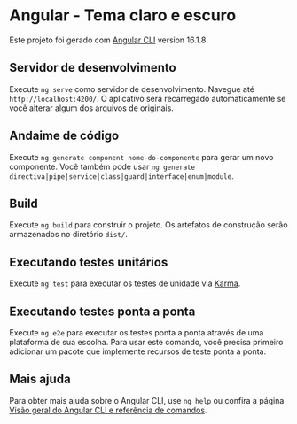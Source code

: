 # Angular - Tema claro e escuro

Este projeto foi gerado com [Angular CLI](https://github.com/angular/angular-cli) version 16.1.8.

## Servidor de desenvolvimento
Execute `ng serve` como servidor de desenvolvimento. Navegue até `http://localhost:4200/`. O aplicativo será recarregado automaticamente se você alterar algum dos arquivos de originais.

## Andaime de código
Execute `ng generate component nome-do-componente` para gerar um novo componente. Você também pode usar `ng generate directiva|pipe|service|class|guard|interface|enum|module`.

## Build
Execute `ng build` para construir o projeto. Os artefatos de construção serão armazenados no diretório `dist/`.

## Executando testes unitários
Execute `ng test` para executar os testes de unidade via [Karma](https://karma-runner.github.io).

## Executando testes ponta a ponta
Execute `ng e2e` para executar os testes ponta a ponta através de uma plataforma de sua escolha. Para usar este comando, você precisa primeiro adicionar um pacote que implemente recursos de teste ponta a ponta.

## Mais ajuda
Para obter mais ajuda sobre o Angular CLI, use `ng help` ou confira a página [Visão geral do Angular CLI e referência de comandos](https://angular.io/cli).
